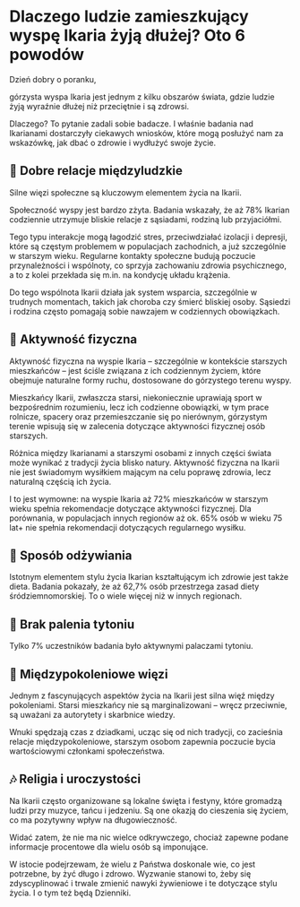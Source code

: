 # Dlaczego ludzie zamieszkujący wyspę Ikaria żyją dłużej? Oto 6 powodów

Dzień dobry o poranku,

górzysta wyspa Ikaria jest jednym z kilku obszarów świata, gdzie ludzie żyją wyraźnie dłużej niż przeciętnie i są zdrowsi.

Dlaczego? To pytanie zadali sobie badacze. I właśnie badania nad Ikarianami dostarczyły ciekawych wniosków, które mogą posłużyć nam za wskazówkę, jak dbać o zdrowie i wydłużyć swoje życie.

## 👤 Dobre relacje międzyludzkie

Silne więzi społeczne są kluczowym elementem życia na Ikarii.

Społeczność wyspy jest bardzo zżyta. Badania wskazały, że aż 78% Ikarian codziennie utrzymuje bliskie relacje z sąsiadami, rodziną lub przyjaciółmi.

Tego typu interakcje mogą łagodzić stres, przeciwdziałać izolacji i depresji, które są częstym problemem w populacjach zachodnich, a już szczególnie w starszym wieku. Regularne kontakty społeczne budują poczucie przynależności i wspólnoty, co sprzyja zachowaniu zdrowia psychicznego, a to z kolei przekłada się m.in. na kondycję układu krążenia.

Do tego wspólnota Ikarii działa jak system wsparcia, szczególnie w trudnych momentach, takich jak choroba czy śmierć bliskiej osoby. Sąsiedzi i rodzina często pomagają sobie nawzajem w codziennych obowiązkach.

## 🏃 Aktywność fizyczna

Aktywność fizyczna na wyspie Ikaria – szczególnie w kontekście starszych mieszkańców – jest ściśle związana z ich codziennym życiem, które obejmuje naturalne formy ruchu, dostosowane do górzystego terenu wyspy.

Mieszkańcy Ikarii, zwłaszcza starsi, niekoniecznie uprawiają sport w bezpośrednim rozumieniu, lecz ich codzienne obowiązki, w tym prace rolnicze, spacery oraz przemieszczanie się po nierównym, górzystym terenie wpisują się w zalecenia dotyczące aktywności fizycznej osób starszych.

Różnica między Ikarianami a starszymi osobami z innych części świata może wynikać z tradycji życia blisko natury. Aktywność fizyczna na Ikarii nie jest świadomym wysiłkiem mającym na celu poprawę zdrowia, lecz naturalną częścią ich życia.

I to jest wymowne: na wyspie Ikaria aż 72% mieszkańców w starszym wieku spełnia rekomendacje dotyczące aktywności fizycznej. Dla porównania, w populacjach innych regionów aż ok. 65% osób w wieku 75 lat+ nie spełnia rekomendacji dotyczących regularnego wysiłku.

## 🥗 Sposób odżywiania

Istotnym elementem stylu życia Ikarian kształtującym ich zdrowie jest także dieta. Badania pokazały, że aż 62,7% osób przestrzega zasad diety śródziemnomorskiej. To o wiele więcej niż w innych regionach.

## 🚬 Brak palenia tytoniu

Tylko 7% uczestników badania było aktywnymi palaczami tytoniu.

## 👴 Międzypokoleniowe więzi

Jednym z fascynujących aspektów życia na Ikarii jest silna więź między pokoleniami. Starsi mieszkańcy nie są marginalizowani – wręcz przeciwnie, są uważani za autorytety i skarbnice wiedzy.

Wnuki spędzają czas z dziadkami, ucząc się od nich tradycji, co zacieśnia relacje międzypokoleniowe, starszym osobom zapewnia poczucie bycia wartościowymi członkami społeczeństwa.

## 🎶 Religia i uroczystości

Na Ikarii często organizowane są lokalne święta i festyny, które gromadzą ludzi przy muzyce, tańcu i jedzeniu. Są one okazją do cieszenia się życiem, co ma pozytywny wpływ na długowieczność.

Widać zatem, że nie ma nic wielce odkrywczego, chociaż zapewne podane informacje procentowe dla wielu osób są imponujące.

W istocie podejrzewam, że wielu z Państwa doskonale wie, co jest potrzebne, by żyć długo i zdrowo. Wyzwanie stanowi to, żeby się zdyscyplinować i trwale zmienić nawyki żywieniowe i te dotyczące stylu życia. I o tym też będą Dzienniki.


